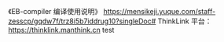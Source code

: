 《EB-compiler 编译使用说明》 https://mensikeji.yuque.com/staff-zesscp/gqdw7f/trz8i5b7iddrug10?singleDoc# 
ThinkLink 平台：https://thinklink.manthink.cn
test